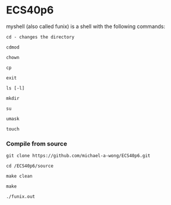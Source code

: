 # ECS40p6

myshell (also called funix) is a shell with the following commands: 

```
cd - changes the directory 

cdmod

chown

cp 

exit

ls [-l] 

mkdir

su 

umask

touch 

```
### Compile from source

```
git clone https://github.com/michael-a-wong/ECS40p6.git

cd /ECS40p6/source

make clean

make

./funix.out
```

